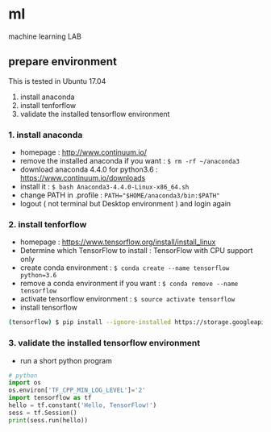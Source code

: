 # ml
machine learning LAB

## prepare environment

This is tested in Ubuntu 17.04
1. install anaconda
2. install tenforflow 
3. validate the installed tensorflow environment

### 1. install anaconda
- homepage : http://www.continuum.io/
- remove the installed anaconda if you want : ```$ rm -rf ~/anaconda3```
- download anaconda 4.4.0 for python3.6 : https://www.continuum.io/downloads
- install it : ```$ bash Anaconda3-4.4.0-Linux-x86_64.sh```
- change PATH in .profile : ```PATH="$HOME/anaconda3/bin:$PATH"```
- logout ( not terminal but Desktop environment ) and login again

### 2. install tenforflow 
- homepage : https://www.tensorflow.org/install/install_linux
- Determine which TensorFlow to install : TensorFlow with CPU support only
- create conda environment : ```$ conda create --name tensorflow python=3.6```
- remove a conda environment if you want : ```$ conda remove --name tensorflow```
- activate tensorflow environment : ```$ source activate tensorflow```
- install tensorflow 
```bash
(tensorflow) $ pip install --ignore-installed https://storage.googleapis.com/tensorflow/linux/cpu/tensorflow-1.2.1-cp36-cp36m-linux_x86_64.whl
```

### 3. validate the installed tensorflow environment
- run a short python program
```python
# python
import os
os.environ['TF_CPP_MIN_LOG_LEVEL']='2'
import tensorflow as tf
hello = tf.constant('Hello, TensorFlow!')
sess = tf.Session()
print(sess.run(hello))
```


